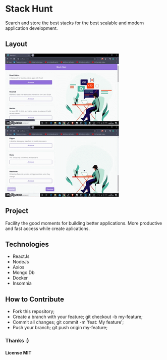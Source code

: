 # Stack Hunt

 Search and store the best stacks for the best scalable and modern application development.
 
 ## Layout

![Stack Hunt](https://github.com/famorai/stack-hunt/blob/master/Gif%20Readme-1.gif) ![Stack Hunt](https://github.com/famorai/stack-hunt/blob/master/Gif%20Readme.gif)

## Project
  
  Facility the good moments for building better applications. More productive and fast access while create aplications.
      
## Technologies

   * ReactJs
   * NodeJs
   * Axios
   * Mongo Db
   * Docker
   * Insomnia
   
## How to Contribute

   * Fork this repository; 
   * Create a branch with your feature; git checkout -b my-feature;
   * Commit all changes; git commit -m 'feat: My feature';
   * Push your branch; git push origin my-feature;

 ### Thanks :)

 #### License MIT




